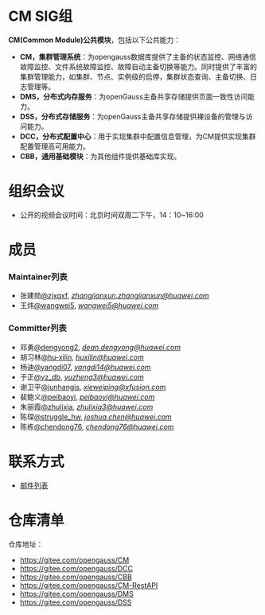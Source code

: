 # CM SIG组

**CM(Common Module)公共模块**，包括以下公共能力：
- **CM，集群管理系统**：为opengauss数据库提供了主备的状态监控、网络通信故障监控、文件系统故障监控、故障自动主备切换等能力。同时提供了丰富的集群管理能力，如集群、节点、实例级的启停，集群状态查询、主备切换、日志管理等。
- **DMS，分布式内存服务**：为openGauss主备共享存储提供页面一致性访问能力。
- **DSS，分布式存储服务**：为openGauss主备共享存储提供裸设备的管理与访问能力。
- **DCC，分布式配置中心**：用于实现集群中配置信息管理，为CM提供实现集群配置管理高可用能力。
- **CBB，通用基础模块**：为其他组件提供基础库实现。

# 组织会议

- 公开的视频会议时间：北京时间双周二下午，14：10~16:00

# 成员

### Maintainer列表

- 张建勋[@zjxqxf](https://gitee.com/zjxqxf), *zhangjianxun.zhangjianxun@huawei.com*
- 王炜[@wangwei5](https://gitee.com/wangwei5), *wangwei5@huawei.com*


### Committer列表

  - 邓勇[@dengyong2](https://gitee.com/dengyong2), *dean.dengyong@huawei.com*
  - 胡习林[@hu-xilin](https://gitee.com/hu-xilin), *huxilin@huawei.com*
  - 杨迪[@yangdi07](https://gitee.com/yangdi07), *yangdi14@huawei.com*
  - 于正[@yz_db](https://gitee.com/yz_db), *yuzheng3@huawei.com*
  - 谢卫平[@junhangis](https://gitee.com/junhangis), *xieweiping@xfusion.com*
  - 裴鲍义[@peibaoyi](https://gitee.com/peibaoyi), *peibaoyi@huawei.com*
  - 朱丽霞[@zhulixia](https://gitee.com/zhulixia), *zhulixia3@huawei.com*
  - 陈琛[@struggle_hw](https://gitee.com/struggle_hw), *joshua.chen@huawei.com*
  - 陈栋[@chendong76](https://gitee.com/chendong76), *chendong76@huawei.com*

# 联系方式

- [邮件列表](https://mailweb.opengauss.org/postorius/lists/cm.opengauss.org/)

# 仓库清单

仓库地址：

- https://gitee.com/opengauss/CM
- https://gitee.com/opengauss/DCC
- https://gitee.com/opengauss/CBB
- https://gitee.com/opengauss/CM-RestAPI
- https://gitee.com/opengauss/DMS
- https://gitee.com/opengauss/DSS
